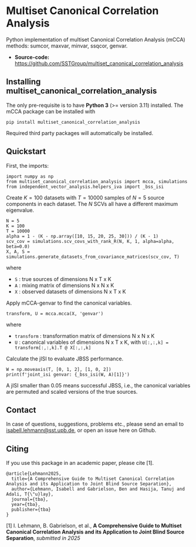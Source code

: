 # Multiset Canonical Correlation Analysis
   
Python implementation of multiset Canonical Correlation Analysis (mCCA) methods:
sumcor, maxvar, minvar, ssqcor, genvar.

- **Source-code:** https://github.com/SSTGroup/multiset_canonical_correlation_analysis


## Installing multiset_canonical_correlation_analysis

The only pre-requisite is to have **Python 3** (>= version 3.11) installed.
The mCCA package can be installed with

    pip install multiset_canonical_correlation_analysis

Required third party packages will automatically be installed.


## Quickstart

First, the imports:

    import numpy as np
    from multiset_canonical_correlation_analysis import mcca, simulations
    from independent_vector_analysis.helpers_iva import _bss_isi


Create $K=100$ datasets with $T=10000$ samples of $N=5$ source components in each dataset.
The $N$ SCVs all have a different maximum eigenvalue.

    N = 5
    K = 100
    T = 10000
    alpha = 1 - (K - np.array([10, 15, 20, 25, 30])) / (K - 1)
    scv_cov = simulations.scv_covs_with_rank_R(N, K, 1, alpha=alpha, beta=0.0)
    X, A, S = simulations.generate_datasets_from_covariance_matrices(scv_cov, T)

where
* `S` : true sources of dimensions N x T x K
* `A` : mixing matrix of dimensions N x N x K
* `X` : observed datasets of dimensions N x T x K

Apply mCCA-genvar to find the canonical variables.

    transform, U = mcca.mcca(X, 'genvar')

where
* `transform` : transformation matrix of dimensions N x N x K
* `U` : canonical variables of dimensions N x T x K, with `U[:,:,k] = transform[:,:,k].T @ X[:,:,k]`
 
Calculate the jISI to evaluate JBSS performance.

    W = np.moveaxis(T, [0, 1, 2], [1, 0, 2])
    print(f'joint_isi genvar: {_bss_isi(W, A)[1]}')

A jISI smaller than 0.05 means successful JBSS, i.e., the canonical variables are permuted and scaled versions of the true sources.


## Contact

In case of questions, suggestions, problems etc., please send an email to isabell.lehmann@sst.upb.de, or open an issue here on Github.

## Citing

If you use this package in an academic paper, please cite [1].

    @article{Lehmann2025,
      title={A Comprehensive Guide to Multiset Canonical Correlation Analysis and its Application to Joint Blind Source Separation},
      author={Lehmann, Isabell and Gabrielson, Ben and Hasija, Tanuj and Adali, T{\"u}lay},
      journal={tba},
      year={tba},
      publisher={tba}
    }

[1] I. Lehmann, B. Gabrielson, et al.,
**A Comprehensive Guide to Multiset Canonical Correlation Analysis and its Application to Joint Blind Source Separation**,
*submitted in 2025*
